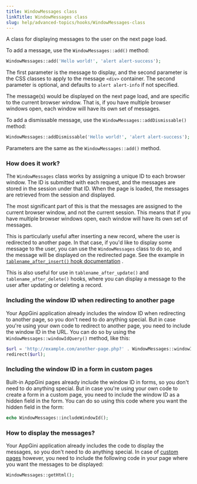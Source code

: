 ```yaml
---
title: WindowMessages class
linkTitle: WindowMessages class
slug: help/advanced-topics/hooks/WindowMessages-class
---
```



A class for displaying messages to the user on the next page load.

To add a message, use the `WindowMessages::add()` method:

```php
WindowMessages::add('Hello world!', 'alert alert-success');
```

The first parameter is the message to display, and the second parameter
is the CSS classes to apply to the message `<div>` container. The
second parameter is optional, and defaults to `alert alert-info`
if not specified.

The message(s) would be displayed on the next page load, and are
specific to the current browser window. That is, if you have multiple
browser windows open, each window will have its own set of messages.

To add a dismissable message, use the
`WindowMessages::addDismissable()` method:

```php
WindowMessages::addDismissable('Hello world!', 'alert alert-success');
```

Parameters are the same as the `WindowMessages::add()` method.

### How does it work?

The `WindowMessages` class works by assigning a unique ID to each
browser window. The ID is submitted with each request, and the messages
are stored in the session under that ID. When the page is loaded, the
messages are retrieved from the session and displayed.

The most significant part of this is that the messages are assigned to
the current browser window, and not the current session. This means that
if you have multiple browser windows open, each window will have its own
set of messages.

This is particularly useful after inserting a new record, where the user
is redirected to another page. In that case, if you'd like to display
some message to the user, you can use the `WindowMessages` class
to do so, and the message will be displayed on the redirected page. See
the example in [`tablename_after_insert()` hook
documentation](/appgini/help/advanced-topics/hooks/table-specific-hooks#tablename_after_insert)
.

This is also useful for use in `tablename_after_update()` and
`tablename_after_delete()` hooks, where you can display a message
to the user after updating or deleting a record.

### Including the window ID when redirecting to another page

Your AppGini application already includes the window ID when redirecting
to another page, so you don't need to do anything special. But in case
you're using your own code to redirect to another page, you need to
include the window ID in the URL. You can do so by using the
`WindowMessages::windowIdQuery()` method, like this:

```php
$url = 'http://example.com/another-page.php?' . WindowMessages::windowIdQuery();
redirect($url);
```

### Including the window ID in a form in custom pages

Built-in AppGini pages already include the window ID in forms, so you
don't need to do anything special. But in case you're using your own
code to create a form in a custom page, you need to include the window
ID as a hidden field in the form. You can do so using this code where
you want the hidden field in the form:

```php
echo WindowMessages::includeWindowId();
```

### How to display the messages?

Your AppGini application already includes the code to display the
messages, so you don't need to do anything special. In case of [custom
pages](/appgini/help/advanced-topics/custom-limited-access-pages)
however, you need to include the following code in your page where you
want the messages to be displayed:

```php
WindowMessages::getHtml();
```



